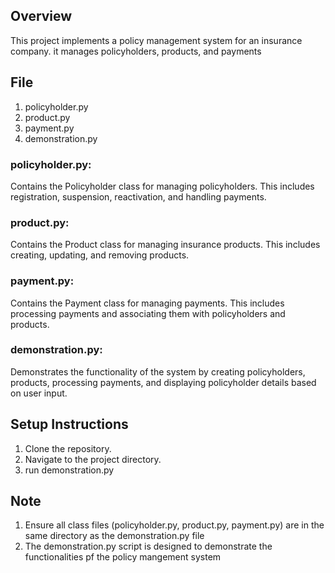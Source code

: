 ## Overview
This project implements a policy management system for an insurance company. it manages policyholders, products, and payments

## File
1. policyholder.py
2. product.py
3. payment.py
4. demonstration.py

### policyholder.py: 
Contains the Policyholder class for managing policyholders. This includes registration, suspension, reactivation, and handling payments.

### product.py:
Contains the Product class for managing insurance products. This includes creating, updating, and removing products.

### payment.py:
Contains the Payment class for managing payments. This includes processing payments and associating them with policyholders and products.

### demonstration.py:
Demonstrates the functionality of the system by creating policyholders, products, processing payments, and displaying policyholder details based on user input.

## Setup Instructions
1. Clone the repository.
2. Navigate to the project directory.
3. run demonstration.py

## Note
1. Ensure all class files (policyholder.py, product.py, payment.py) are in the same directory as the demonstration.py file
2. The demonstration.py script is designed to demonstrate the functionalities pf the policy mangement system

